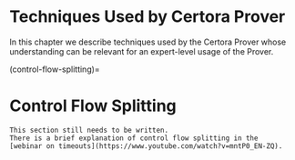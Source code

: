 Techniques Used by Certora Prover
=================================

In this chapter we describe techniques used by the Certora Prover whose understanding can be relevant for an expert-level usage of the Prover.

(control-flow-splitting)=
# Control Flow Splitting

```{todo}
This section still needs to be written.
There is a brief explanation of control flow splitting in the 
[webinar on timeouts](https://www.youtube.com/watch?v=mntP0_EN-ZQ).
```